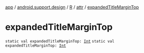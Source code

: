 [app](../../../index.md) / [android.support.design](../../index.md) / [R](../index.md) / [attr](index.md) / [expandedTitleMarginTop](./expanded-title-margin-top.md)

# expandedTitleMarginTop

`static val expandedTitleMarginTop: `[`Int`](https://kotlinlang.org/api/latest/jvm/stdlib/kotlin/-int/index.html)
`static val expandedTitleMarginTop: `[`Int`](https://kotlinlang.org/api/latest/jvm/stdlib/kotlin/-int/index.html)